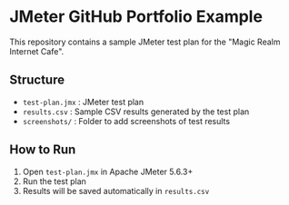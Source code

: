# JMeter GitHub Portfolio Example

This repository contains a sample JMeter test plan for the "Magic Realm Internet Cafe".

## Structure
- `test-plan.jmx` : JMeter test plan
- `results.csv` : Sample CSV results generated by the test plan
- `screenshots/` : Folder to add screenshots of test results

## How to Run
1. Open `test-plan.jmx` in Apache JMeter 5.6.3+
2. Run the test plan
3. Results will be saved automatically in `results.csv`
